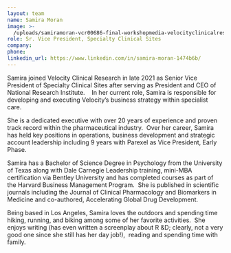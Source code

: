```yaml
---
layout: team
name: Samira Moran
image: >-
  /uploads/samiramoran-vcr00686-final-workshopmedia-velocityclinicalresearch-dallasleadershipheadshots2022-wmvc-150.jpg
role: Sr. Vice President, Specialty Clinical Sites
company:
phone:
linkedin_url: https://www.linkedin.com/in/samira-moran-1474b6b/
---
```

Samira joined Velocity Clinical Research in late 2021 as Senior Vice President of Specialty Clinical Sites after serving as President and CEO of National Research Institute. &nbsp;&nbsp; In her current role, Samira is responsible for developing and executing Velocity’s business strategy within specialist care.

She is a dedicated executive with over 20 years of experience and proven track record within the pharmaceutical industry.&nbsp; Over her career, Samira has held key positions in operations, business development and strategic account leadership including 9 years with Parexel as Vice President, Early Phase.

Samira has a Bachelor of Science Degree in Psychology from the University of Texas along with Dale Carnegie Leadership training, mini-MBA certification via Bentley University and has completed courses as part of the Harvard Business Management Program. &nbsp;She is published in scientific journals including the Journal of Clinical Pharmacology and Biomarkers in Medicine and co-authored, Accelerating Global Drug Development.&nbsp;

Being based in Los Angeles, Samira loves the outdoors and spending time hiking, running, and biking among some of her favorite activities. &nbsp;She enjoys writing (has even written a screenplay about R &D; clearly, not a very good one since she still has her day job\!), &nbsp;reading and spending time with family.